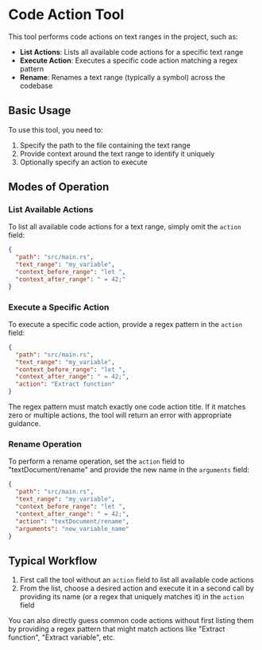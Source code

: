 # Code Action Tool

This tool performs code actions on text ranges in the project, such as:

- **List Actions**: Lists all available code actions for a specific text range
- **Execute Action**: Executes a specific code action matching a regex pattern
- **Rename**: Renames a text range (typically a symbol) across the codebase

## Basic Usage

To use this tool, you need to:
1. Specify the path to the file containing the text range
2. Provide context around the text range to identify it uniquely
3. Optionally specify an action to execute

## Modes of Operation

### List Available Actions
To list all available code actions for a text range, simply omit the `action` field:

```json
{
  "path": "src/main.rs",
  "text_range": "my_variable",
  "context_before_range": "let ",
  "context_after_range": " = 42;"
}
```

### Execute a Specific Action
To execute a specific code action, provide a regex pattern in the `action` field:

```json
{
  "path": "src/main.rs",
  "text_range": "my_variable",
  "context_before_range": "let ",
  "context_after_range": " = 42;",
  "action": "Extract function"
}
```

The regex pattern must match exactly one code action title. If it matches zero or multiple actions, the tool will return an error with appropriate guidance.

### Rename Operation
To perform a rename operation, set the `action` field to "textDocument/rename" and provide the new name in the `arguments` field:

```json
{
  "path": "src/main.rs",
  "text_range": "my_variable",
  "context_before_range": "let ",
  "context_after_range": " = 42;",
  "action": "textDocument/rename",
  "arguments": "new_variable_name"
}
```

## Typical Workflow

1. First call the tool without an `action` field to list all available code actions
2. From the list, choose a desired action and execute it in a second call by providing its name (or a regex that uniquely matches it) in the `action` field

You can also directly guess common code actions without first listing them by providing a regex pattern that might match actions like "Extract function", "Extract variable", etc.
